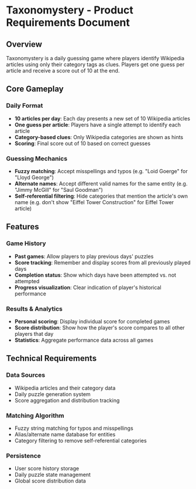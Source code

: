# Taxonomystery - Product Requirements Document

## Overview
Taxonomystery is a daily guessing game where players identify Wikipedia articles using only their category tags as clues. Players get one guess per article and receive a score out of 10 at the end.

## Core Gameplay

### Daily Format
- **10 articles per day**: Each day presents a new set of 10 Wikipedia articles
- **One guess per article**: Players have a single attempt to identify each article
- **Category-based clues**: Only Wikipedia categories are shown as hints
- **Scoring**: Final score out of 10 based on correct guesses

### Guessing Mechanics
- **Fuzzy matching**: Accept misspellings and typos (e.g. "Loid Goerge" for "Lloyd George")
- **Alternate names**: Accept different valid names for the same entity (e.g. "Jimmy McGill" for "Saul Goodman")
- **Self-referential filtering**: Hide categories that mention the article's own name (e.g. don't show "Eiffel Tower Construction" for Eiffel Tower article)

## Features

### Game History
- **Past games**: Allow players to play previous days' puzzles
- **Score tracking**: Remember and display scores from all previously played days
- **Completion status**: Show which days have been attempted vs. not attempted
- **Progress visualization**: Clear indication of player's historical performance

### Results & Analytics
- **Personal scoring**: Display individual score for completed games
- **Score distribution**: Show how the player's score compares to all other players that day
- **Statistics**: Aggregate performance data across all games

## Technical Requirements

### Data Sources
- Wikipedia articles and their category data
- Daily puzzle generation system
- Score aggregation and distribution tracking

### Matching Algorithm
- Fuzzy string matching for typos and misspellings
- Alias/alternate name database for entities
- Category filtering to remove self-referential categories

### Persistence
- User score history storage
- Daily puzzle state management
- Global score distribution data
